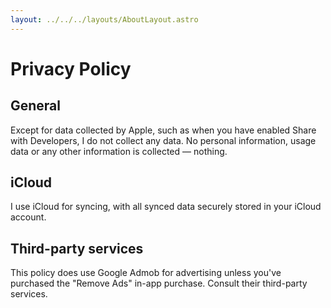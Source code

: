 ```yaml
---
layout: ../../../layouts/AboutLayout.astro
---
```


# Privacy Policy

## General
Except for data collected by Apple, such as when you have enabled Share with Developers, I do not collect any data. 
No personal information, usage data or any other information is collected — nothing.

## iCloud
I use iCloud for syncing, with all synced data securely stored in your iCloud account.

## Third-party services
This policy does use Google Admob for advertising unless you've purchased the "Remove Ads" in-app purchase. Consult their third-party services.
